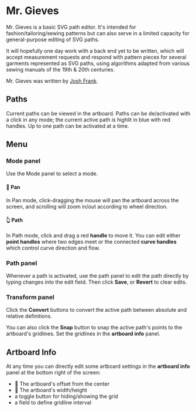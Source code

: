 # Mr. Gieves

Mr. Gieves is a basic SVG path editor. It's intended for fashion/tailoring/sewing patterns but can also serve in a limited capacity for general-purpose editing of SVG paths.

It will hopefully one day work with a back end yet to be written, which will accept measurement requests and respond with pattern pieces for several garments represented as SVG paths, using algorithms adapted from various sewing manuals of the 19th & 20th centuries.

Mr. Gieves was written by [Josh Frank](https://github.com/facebook/create-react-app). 

## Paths

Current paths can be viewed in the artboard. Paths can be de/activated with a click in any mode; the current active path is highlit in blue with red handles. Up to one path can be activated at a time.

## Menu

### Mode panel

Use the Mode panel to select a mode.

#### 🎥 Pan

In Pan mode, click-dragging the mouse will pan the artboard across the screen, and scrolling will zoom in/out according to wheel direction.

#### 👆 Path

In Path mode, click and drag a red **handle** to move it. You can edit either **point handles** where two edges meet or the connected **curve handles** which control curve direction and flow.

### Path panel

Whenever a path is activated, use the path panel to edit the path directly by typing changes into the edit field. Then click **Save**, or **Revert** to clear edits.

### Transform panel

Click the **Convert** buttons to convert the active path between absolute and relative definitions.

You can also click the **Snap** button to snap the active path's points to the artboard's gridlines. Set the gridlines in the **artboard info** panel.

## Artboard Info

At any time you can directly edit some artboard settings in the **artboard info** panel at the bottom right of the screen:
- 🤚 The artboard's offset from the center
- 📏 The artboard's width/height
- a toggle button for hiding/showing the grid
- a field to define gridline interval
